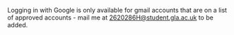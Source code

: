 Logging in with Google is only available for gmail accounts that are on a list of approved accounts - mail me at 2620286H@student.gla.ac.uk to be added.